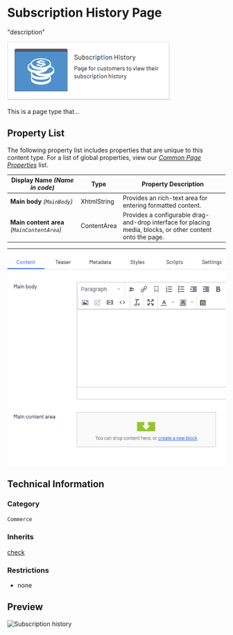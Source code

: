 # Subscription History Page
"description"

![Subscription history](Screenshots/Subscription%20History%20Page%20-%20icon.png)

This is a page type that...


## Property List
The following property list includes properties that are unique to this content type. For a list of global properties, view our [*Common Page  Properties*](./Common%20Page%20Properties.md) list.

Display Name *(Name in code)* | Type | Property Description
--------------|------|---------------
**Main body** *(`MainBody`)* | XhtmlString | Provides an rich-text area for entering formatted content.
**Main content area** *(`MainContentArea`)* | ContentArea | Provides a configurable drag-and-drop interface for placing media, blocks, or other content onto the page.

** **

![Subscription history](Screenshots/Subscription%20History%20Page%20-%20Content%20tab.png)

## Technical Information

### Category
`Commerce`

### Inherits
[check](#)

### Restrictions
* none

## Preview
![Subscription history](Screenshots/Subscription%20History%20Page%20-%20OPE.png)
